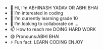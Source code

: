- 👋 Hi, I’m ABHINASH YADAV OR ABHI BHAI
- 👀 I’m interested in coding
- 🌱 I’m currently learning grade 10
- 💞️ I’m looking to collaborate on ...
- 📫 How to reach me DOING HARD WORK
- 😄 Pronouns:ABHI BHAI
- ⚡ Fun fact: LEARN CODING ENJOY

<!---
abhi26bhai/abhi26bhai is a ✨ special ✨ repository because its `README.md` (this file) appears on your GitHub profile.
You can click the Preview link to take a look at your changes.
--->
